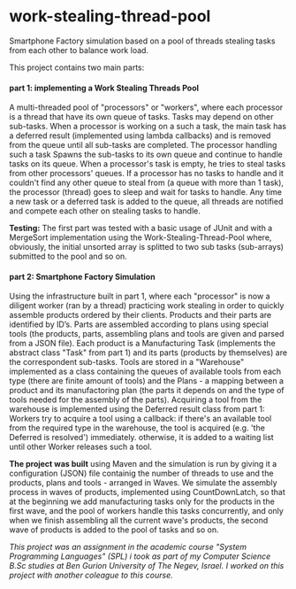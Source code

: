 # work-stealing-thread-pool
Smartphone Factory simulation based on a pool of threads stealing tasks from each other to balance work load.

This project contains two main parts:
#### part 1: implementing a Work Stealing Threads Pool 
A multi-threaded pool of "processors" or "workers", where each processor is a thread that have its own queue of tasks. Tasks may depend on other sub-tasks. When a processor is working on a such a task, the main task has a deferred result (implemented using lambda callbacks) and is removed from the queue until all sub-tasks are completed. The processor handling such a task Spawns the sub-tasks to its own queue and continue to handle tasks on its queue. When a processor's task is empty, he tries to steal tasks from other processors' queues. 
If a processor has no tasks to handle and it couldn't find any other queue to steal from (a queue with more than 1 task), the processor (thread) goes to sleep and wait for tasks to handle. Any time a new task or a deferred task is added to the queue, all threads are notified and compete each other on stealing tasks to handle.

**Testing:**
The first part was tested with a basic usage of JUnit and with a MergeSort implementation using the Work-Stealing-Thread-Pool where, obviously, the initial unsorted array is splitted to two sub tasks (sub-arrays) submitted to the pool and so on.

#### part 2: Smartphone Factory Simulation
Using the infrastructure built in part 1, where each "processor" is now a diligent worker (ran by a thread) practicing work stealing in order to quickly assemble products ordered by their clients.
Products and their parts are identified by ID’s. Parts are assembled according to plans using special tools (the products, parts, assembling plans and tools are given and parsed from a JSON file). Each product is a Manufacturing Task (implements the abstract class "Task" from part 1) and its parts (products by themselves) are the correspondent sub-tasks.
Tools are stored in a "Warehouse" implemented as a class containing the queues of available tools from each type (there are finite amount of tools) and the Plans - a mapping between a product and its manufactoring plan (the parts it depends on and the type of tools needed for the assembly of the parts).
Acquiring a tool from the warehouse is implemented using the Deferred result class from part 1: Workers try to acquire a tool using a callback: if there's an available tool from the required type in the warehouse, the tool is acquired (e.g. 'the Deferred is resolved') immediately. otherwise, it is added to a waiting list until other Worker releases such a tool.

**The project was built** using Maven and the simulation is run by giving it a configuration (JSON) file containig the number of threads to use and the products, plans and tools - arranged in Waves. We simulate the assembly process in waves of products, implemented using CountDownLatch, so that at the beginning we add manufacturing tasks only for the products in the first wave, and the pool of workers handle this tasks concurrently, and only when we finish assembling all the current wave's products, the second wave of products is added to the pool of tasks and so on.

_This project was an assignment in the academic course "System Programming Languages" (SPL) i took as part of my Computer Science B.Sc studies at Ben Gurion University of The Negev, Israel. I worked on this project with another coleague to this course._


